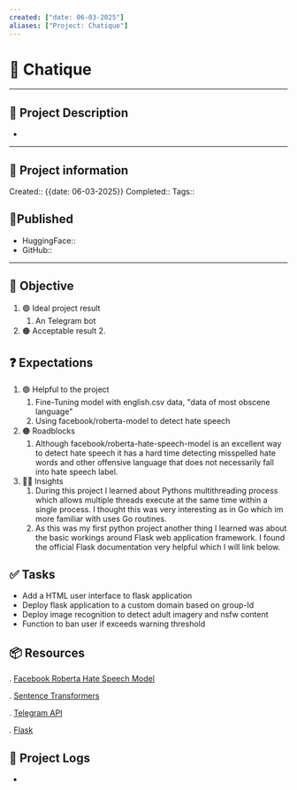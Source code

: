 ```yaml
---
created: ["date: 06-03-2025"]
aliases: ["Project: Chatique"]
---
```


# 🚀 Chatique 
___
## 🧾 Project Description
- 
---
## 📢 Project information
Created:: {{date: 06-03-2025}} 
Completed:: 
Tags:: 

## 🧲Published
- HuggingFace::
- GitHub::
___
## 🎯 Objective

1. 🟢 Ideal project result
	1. An Telegram bot
2. 🟠 Acceptable result
	2. 
## ❓ Expectations
1. 🟢 Helpful to the project
	1. Fine-Tuning model with english.csv data, "data of most obscene language"
	2. Using facebook/roberta-model to detect hate speech 
2. 🟠 Roadblocks
	1.  Although facebook/roberta-hate-speech-model is an excellent way to detect hate speech it has a hard time detecting misspelled hate words and other offensive language that does not necessarily fall into hate speech label.
3. 👨‍💻 Insights
	1. During this project I learned about Pythons multithreading process which allows multiple threads execute at the same time within a single process. I thought this was very interesting as
           in Go which im more familiar with uses Go routines.
   	2. As this was my first python project another thing I learned was about the basic workings around Flask web application framework. I found the official Flask documentation very helpful 	  which I will link below.
## ✅ Tasks 
- Add a HTML user interface to flask application
- Deploy flask application to a custom domain based on group-Id
- Deploy image recognition to detect adult imagery and nsfw content
- Function to ban user if exceeds warning threshold
## 📦 Resources 

. [Facebook Roberta Hate Speech Model](https://huggingface.co/facebook/roberta-hate-speech-dynabench-r4-target)

. [Sentence Transformers](https://huggingface.co/sentence-transformers)

. [Telegram API](https://core.telegram.org/)

. [Flask](https://flask.palletsprojects.com/en/stable/)


## 📂 Project Logs 
-
